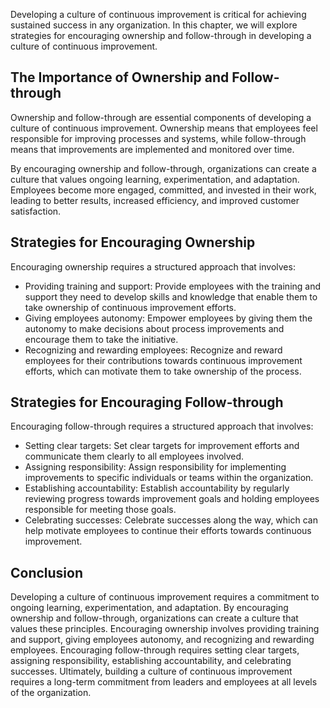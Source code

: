 
Developing a culture of continuous improvement is critical for achieving sustained success in any organization. In this chapter, we will explore strategies for encouraging ownership and follow-through in developing a culture of continuous improvement.

The Importance of Ownership and Follow-through
----------------------------------------------

Ownership and follow-through are essential components of developing a culture of continuous improvement. Ownership means that employees feel responsible for improving processes and systems, while follow-through means that improvements are implemented and monitored over time.

By encouraging ownership and follow-through, organizations can create a culture that values ongoing learning, experimentation, and adaptation. Employees become more engaged, committed, and invested in their work, leading to better results, increased efficiency, and improved customer satisfaction.

Strategies for Encouraging Ownership
------------------------------------

Encouraging ownership requires a structured approach that involves:

* Providing training and support: Provide employees with the training and support they need to develop skills and knowledge that enable them to take ownership of continuous improvement efforts.
* Giving employees autonomy: Empower employees by giving them the autonomy to make decisions about process improvements and encourage them to take the initiative.
* Recognizing and rewarding employees: Recognize and reward employees for their contributions towards continuous improvement efforts, which can motivate them to take ownership of the process.

Strategies for Encouraging Follow-through
-----------------------------------------

Encouraging follow-through requires a structured approach that involves:

* Setting clear targets: Set clear targets for improvement efforts and communicate them clearly to all employees involved.
* Assigning responsibility: Assign responsibility for implementing improvements to specific individuals or teams within the organization.
* Establishing accountability: Establish accountability by regularly reviewing progress towards improvement goals and holding employees responsible for meeting those goals.
* Celebrating successes: Celebrate successes along the way, which can help motivate employees to continue their efforts towards continuous improvement.

Conclusion
----------

Developing a culture of continuous improvement requires a commitment to ongoing learning, experimentation, and adaptation. By encouraging ownership and follow-through, organizations can create a culture that values these principles. Encouraging ownership involves providing training and support, giving employees autonomy, and recognizing and rewarding employees. Encouraging follow-through requires setting clear targets, assigning responsibility, establishing accountability, and celebrating successes. Ultimately, building a culture of continuous improvement requires a long-term commitment from leaders and employees at all levels of the organization.
